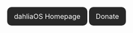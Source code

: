 <html>
<head>
<meta name="viewport" content="width=device-width, initial-scale=1">
<!-- Add icon library -->
<link rel="stylesheet" href="https://cdnjs.cloudflare.com/ajax/libs/font-awesome/4.7.0/css/font-awesome.min.css">
<style>
.btn {
  background-color: #282828;
  border: none;
  color: white;
  padding: 12px 16px;
  border-radius: 10px;  
  font-size: 16px;
  cursor: pointer;
}

}
</style>
</head>
<body>

<a class="btn home" style="text-decoration:none" href="https://dahliaos.io">dahliaOS Homepage</a>
<a class="fa fa-heart , btn" style="text-decoration:none" href="https://opencollective.com/dahliaos" > Donate</a>
</body>
</html>

